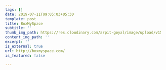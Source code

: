 ```yaml
---
tags: []
date: 2019-07-11T09:05:03+05:30
template: post
title: BoxMySpace
subtitle: ''
thumb_img_path: https://res.cloudinary.com/arpit-goyal/image/upload/v1562815469/boxmyspace.png
content_img_path: ''
excerpt: ''
is_external: true
url: http://boxmyspace.com/
is_featured: false

---
```


